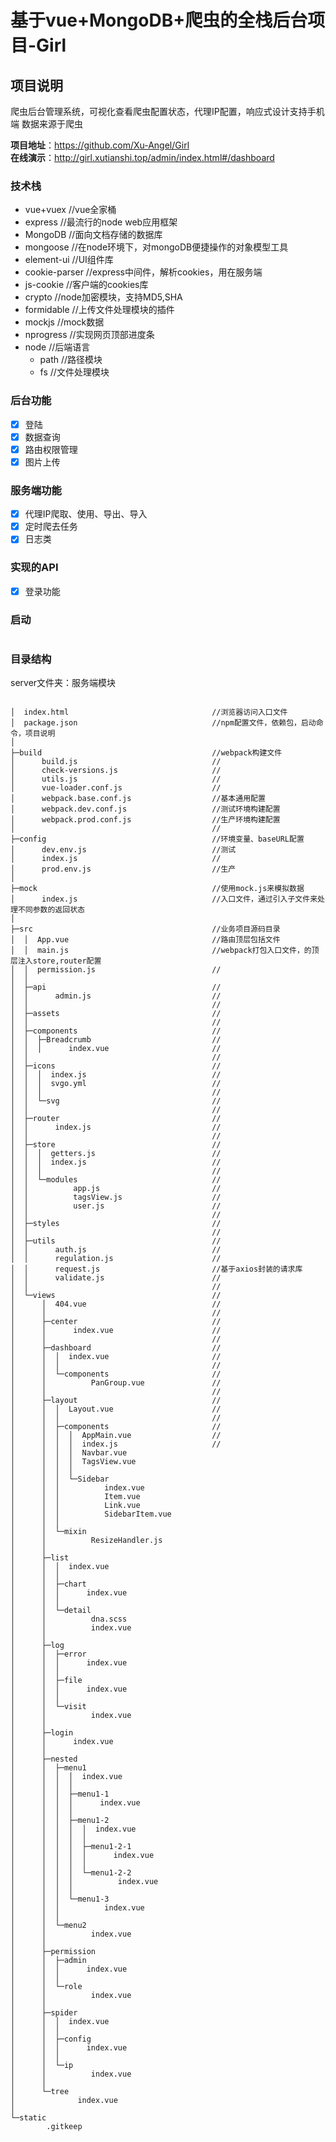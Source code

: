 # 基于vue+MongoDB+爬虫的全栈后台项目-Girl

## 项目说明 
爬虫后台管理系统，可视化查看爬虫配置状态，代理IP配置，响应式设计支持手机端
数据来源于爬虫


**项目地址**：https://github.com/Xu-Angel/Girl  <br/>
**在线演示**：http://girl.xutianshi.top/admin/index.html#/dashboard

### 技术栈
- vue+vuex            //vue全家桶   
- express             //最流行的node web应用框架  
- MongoDB             //面向文档存储的数据库 
- mongoose            //在node环境下，对mongoDB便捷操作的对象模型工具 
- element-ui          //UI组件库 
- cookie-parser       //express中间件，解析cookies，用在服务端
- js-cookie           //客户端的cookies库
- crypto              //node加密模块，支持MD5,SHA
- formidable          //上传文件处理模块的插件
- mockjs              //mock数据 
- nprogress           //实现网页顶部进度条
- node                //后端语言                
  - path              //路径模块
  - fs                //文件处理模块



### 后台功能
- [x] 登陆
- [x] 数据查询
- [x] 路由权限管理
- [x] 图片上传

### 服务端功能
- [x] 代理IP爬取、使用、导出、导入
- [x] 定时爬去任务
- [x] 日志类

### 实现的API
- [x] 登录功能


### 启动
```javascript

```


### 目录结构

server文件夹：服务端模块
```$xslt                                    
                                             
│  index.html                                //浏览器访问入口文件
│  package.json                              //npm配置文件，依赖包，启动命令，项目说明
│                                            
├─build                                      //webpack构建文件
│      build.js                              //
│      check-versions.js                     //
│      utils.js                              //
│      vue-loader.conf.js                    //
│      webpack.base.conf.js                  //基本通用配置
│      webpack.dev.conf.js                   //测试环境构建配置
│      webpack.prod.conf.js                  //生产环境构建配置
│                                            //
├─config                                     //环境变量、baseURL配置
│      dev.env.js                            //测试
│      index.js                              //
│      prod.env.js                           //生产
│                                            
├─mock                                       //使用mock.js来模拟数据
│      index.js                              //入口文件，通过引入子文件来处理不同参数的返回状态
│                                            
├─src                                        //业务项目源码目录
│  │  App.vue                                //路由顶层包括文件
│  │  main.js                                //webpack打包入口文件，的顶层注入store,router配置
│  │  permission.js                          //
│  │                                         
│  ├─api                                     //
│  │      admin.js                           //
│  │                                         //
│  ├─assets                                  //
│  │                                         //
│  ├─components                              //
│  │  ├─Breadcrumb                           //
│  │  │      index.vue                       //
│  │                                         //
│  ├─icons                                   //
│  │  │  index.js                            //
│  │  │  svgo.yml                            //
│  │  │                                      //
│  │  └─svg                                  //
│  │                                         //
│  ├─router                                  //
│  │      index.js                           //
│  │                                         //
│  ├─store                                   //
│  │  │  getters.js                          //
│  │  │  index.js                            //
│  │  │                                      //
│  │  └─modules                              //
│  │          app.js                         //
│  │          tagsView.js                    //
│  │          user.js                        //
│  │                                         //
│  ├─styles                                  //
│  │                                         //
│  ├─utils                                   //
│  │      auth.js                            //
│  │      regulation.js                      //
│  │      request.js                         //基于axios封装的请求库
│  │      validate.js                        //
│  │                                         //
│  └─views                                   //
│      │  404.vue                            //
│      │                                     //
│      ├─center                              //
│      │      index.vue                      //
│      │                                     //
│      ├─dashboard                           //
│      │  │  index.vue                       //
│      │  │                                  //
│      │  └─components                       //
│      │          PanGroup.vue               //
│      │                                     //
│      ├─layout                              //
│      │  │  Layout.vue                      //
│      │  │                                  //
│      │  ├─components                       //
│      │  │  │  AppMain.vue                  //
│      │  │  │  index.js                     //
│      │  │  │  Navbar.vue
│      │  │  │  TagsView.vue
│      │  │  │
│      │  │  └─Sidebar
│      │  │          index.vue
│      │  │          Item.vue
│      │  │          Link.vue
│      │  │          SidebarItem.vue
│      │  │
│      │  └─mixin
│      │          ResizeHandler.js
│      │
│      ├─list
│      │  │  index.vue
│      │  │
│      │  ├─chart
│      │  │      index.vue
│      │  │
│      │  └─detail
│      │          dna.scss
│      │          index.vue
│      │
│      ├─log
│      │  ├─error
│      │  │      index.vue
│      │  │
│      │  ├─file
│      │  │      index.vue
│      │  │
│      │  └─visit
│      │          index.vue
│      │
│      ├─login
│      │      index.vue
│      │
│      ├─nested
│      │  ├─menu1
│      │  │  │  index.vue
│      │  │  │
│      │  │  ├─menu1-1
│      │  │  │      index.vue
│      │  │  │
│      │  │  ├─menu1-2
│      │  │  │  │  index.vue
│      │  │  │  │
│      │  │  │  ├─menu1-2-1
│      │  │  │  │      index.vue
│      │  │  │  │
│      │  │  │  └─menu1-2-2
│      │  │  │          index.vue
│      │  │  │
│      │  │  └─menu1-3
│      │  │          index.vue
│      │  │
│      │  └─menu2
│      │          index.vue
│      │
│      ├─permission
│      │  ├─admin
│      │  │      index.vue
│      │  │
│      │  └─role
│      │          index.vue
│      │
│      ├─spider
│      │  │  index.vue
│      │  │
│      │  ├─config
│      │  │      index.vue
│      │  │
│      │  └─ip
│      │          index.vue
│      │
│      └─tree
│              index.vue
│
└─static
        .gitkeep



```
